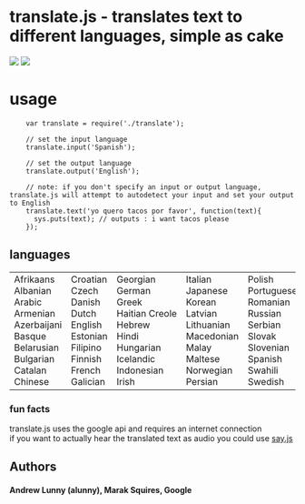 # translate.js - translates text to different languages, simple as cake

<img src = "http://i.imgur.com/GJhm2.png" border = "0"/>

<img src = "http://dustinkirkland.files.wordpress.com/2009/08/babelfish1981.jpg" border = "0"/>

# usage

        var translate = require('./translate');
        
        // set the input language 
        translate.input('Spanish');

        // set the output language 
        translate.output('English');
        
        // note: if you don't specify an input or output language, translate.js will attempt to autodetect your input and set your output to English
        translate.text('yo quero tacos por favor', function(text){
          sys.puts(text); // outputs : i want tacos please
        }); 
        
## languages

<table><tbody><tr><td style="white-space: nowrap;">Afrikaans<br>Albanian<br>Arabic<br>Armenian<br>Azerbaijani<br>Basque<br>Belarusian<br>Bulgarian<br>Catalan<br>Chinese</td><td style="white-space: nowrap;">Croatian<br>Czech<br>Danish<br>Dutch<br>English<br>Estonian<br>Filipino<br>Finnish<br>French<br>Galician</td><td style="white-space: nowrap;">Georgian<br>German<br>Greek<br>Haitian Creole<br>Hebrew<br>Hindi<br>Hungarian<br>Icelandic<br>Indonesian<br>Irish</td><td style="white-space: nowrap;">Italian<br>Japanese<br>Korean<br>Latvian<br>Lithuanian<br>Macedonian<br>Malay<br>Maltese<br>Norwegian<br>Persian</td><td style="white-space: nowrap;">Polish<br>Portuguese<br>Romanian<br>Russian<br>Serbian<br>Slovak<br>Slovenian<br>Spanish<br>Swahili<br>Swedish</td><td style="white-space: nowrap;">Thai<br>Turkish<br>Ukrainian<br>Urdu<br>Vietnamese<br>Welsh<br>Yiddish</td></tr></tbody></table>

### fun facts

translate.js uses the google api and requires an internet connection<br/>
if you want to actually hear the translated text as audio you could use <a href = "http://github.com/marak/say.js/">say.js</a><br/>

## Authors
#### Andrew Lunny (alunny), Marak Squires, Google 
